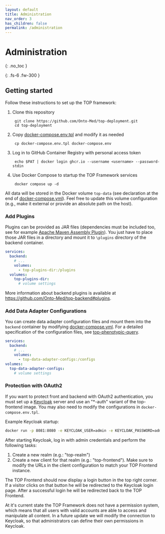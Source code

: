 ```yaml
---
layout: default
title: Administration
nav_order: 3
has_children: false
permalink: /administration
---
```


# Administration
{: .no_toc }

{: .fs-6 .fw-300 }

## Getting started
Follow these instructions to set up the TOP framework:

1. Clone this repository

        git clone https://github.com/Onto-Med/top-deployment.git
        cd top-deployment
2. Copy [docker-compose.env.tpl](docker-compose.env.tpl) and modify it as needed

        cp docker-compose.env.tpl docker-compose.env
3. Log in to GitHub Container Registry with personal access token

        echo $PAT | docker login ghcr.io --username <username> --password-stdin
4. Use Docker Compose to startup the TOP Framework services

        docker compose up -d

All data will be stored in the Docker volume `top-data` (see declaration at the end of [docker-compose.yml](docker-compose.yml)).
Feel free to update this volume configuration (e.g., make it external or provide an absolute path on the host).

### Add Plugins
Plugins can be provided as JAR files (dependencies must be included too, see for example [Apache Maven Assembly Plugin](https://maven.apache.org/plugins/maven-assembly-plugin/usage.html)).
You just have to place those JAR files in a directory and mount it to `\plugins` directory of the backend container.

```yml
services:
  backend:
    # ...
    volumes:
      - top-plugins-dir:/plugins
  volumes:
    top-plugins-dir:
      # volume settings
```

More information about backend plugins is available at https://github.com/Onto-Med/top-backend#plugins.

### Add Data Adapter Configurations
You can create data adapter configuration files and mount them into the `backend` container by modifying [docker-compose.yml](docker-compose.yml). For a detailed specification of the configuration files, see [top-phenotypic-query](https://github.com/Onto-Med/top-phenotypic-query).

```yml
services:
  backend:
    # ...
    volumes:
      - top-data-adapter-configs:/configs
volumes:
  top-data-adapter-configs:
    # volume settings
```

### Protection with OAuth2
If you want to protect front and backend with OAuth2 authentication, you must set up a [Keycloak](https://hub.docker.com/r/jboss/keycloak/) server and use an "*-auth" variant of the top-frontend image.
You may also need to modify the configurations in `docker-compose.env.tpl`.

Example Keycloak startup:

```bash
docker run -p 8081:8080 -e KEYCLOAK_USER=admin -e KEYCLOAK_PASSWORD=admin quay.io/keycloak/keycloak:18.0.0 --spi-login-protocol-openid-connect-legacy-logout-redirect-uri=true start-dev
```

After starting Keycloak, log in with admin credentials and perform the following tasks:
1. Create a new realm (e.g.: "top-realm")
2. Create a new client for that realm (e.g.: "top-frontend"). Make sure to modify the URLs in the client configuration to match your TOP Frontend instance.

The TOP Frontend should now display a login button in the top right corner. If a visitor clicks on that button he will be redirected to the Keycloak login page. After a successful login he will be redirected back to the TOP Frontend.

At it's current state the TOP Framework does not have a permission system, which means that all users with valid accounts are able to access and manipulate all content. In a future update we will modify the connection to Keycloak, so that administrators can define their own permissions in Keycloak.